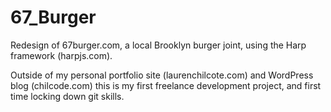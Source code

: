 67_Burger
=========

Redesign of 67burger.com, a local Brooklyn burger joint, using the Harp framework (harpjs.com).

Outside of my personal portfolio site (laurenchilcote.com) and WordPress blog (chilcode.com) this is my first freelance development project, and first time locking down git skills.
